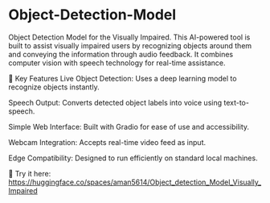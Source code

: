 # Object-Detection-Model
Object Detection Model for the Visually Impaired.
This AI-powered tool is built to assist visually impaired users by recognizing objects around them and conveying the information through audio feedback. It combines computer vision with speech technology for real-time assistance.

🔧 Key Features
Live Object Detection: Uses a deep learning model to recognize objects instantly.

Speech Output: Converts detected object labels into voice using text-to-speech.

Simple Web Interface: Built with Gradio for ease of use and accessibility.

Webcam Integration: Accepts real-time video feed as input.

Edge Compatibility: Designed to run efficiently on standard local machines.

🔗 Try it here: https://huggingface.co/spaces/aman5614/Object_detection_Model_Visually_Impaired

